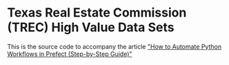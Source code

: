 # Texas Real Estate Commission (TREC) High Value Data Sets

This is the source code to accompany the article ["How to Automate Python Workflows in Prefect (Step-by-Step Guide)"](https://lejimmy.com/how-to-automate-python-workflows-in-prefect-step-by-step-guide/)